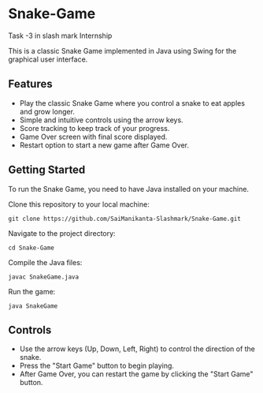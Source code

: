 # Snake-Game
Task -3 in slash mark Internship

This is a classic Snake Game implemented in Java using Swing for the graphical user interface.

## Features
- Play the classic Snake Game where you control a snake to eat apples and grow longer.
- Simple and intuitive controls using the arrow keys.
- Score tracking to keep track of your progress.
- Game Over screen with final score displayed.
- Restart option to start a new game after Game Over.

## Getting Started
To run the Snake Game, you need to have Java installed on your machine.

Clone this repository to your local machine:

    git clone https://github.com/SaiManikanta-Slashmark/Snake-Game.git

Navigate to the project directory:

    cd Snake-Game

Compile the Java files:

    javac SnakeGame.java

Run the game:

    java SnakeGame


## Controls
- Use the arrow keys (Up, Down, Left, Right) to control the direction of the snake.
- Press the "Start Game" button to begin playing.
- After Game Over, you can restart the game by clicking the "Start Game" button.
